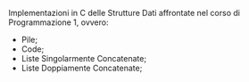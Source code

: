 Implementazioni in C delle Strutture Dati affrontate nel corso di Programmazione 1, ovvero:
- Pile;
- Code;
- Liste Singolarmente Concatenate;
- Liste Doppiamente Concatenate;

